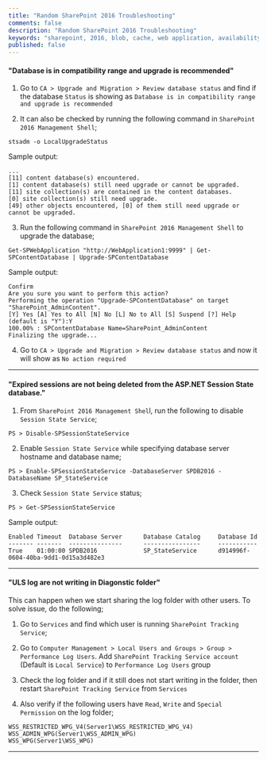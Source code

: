 ```yaml
---
title: "Random SharePoint 2016 Troubleshooting"
comments: false
description: "Random SharePoint 2016 Troubleshooting"
keywords: "sharepoint, 2016, blob, cache, web application, availability, monitor, start, stop, distributed cache, os, version, architecture, hostname, domain, cname, processors, ram, disks, ip address, licensing status, uac, firewall, snmp, rdp scan, administrators, users, disk, spacec, smtp"
published: false
---
```

#### "Database is in compatibility range and upgrade is recommended"

1. Go to `CA > Upgrade and Migration > Review database status` and find if the database `Status` is showing as `Database is in compatibility range and upgrade is recommended`

2. It can also be checked by running the following command in `SharePoint 2016 Management Shell`;
```
stsadm -o LocalUpgradeStatus
```
Sample output:
```
...
[11] content database(s) encountered.
[1] content database(s) still need upgrade or cannot be upgraded.
[11] site collection(s) are contained in the content databases.
[0] site collection(s) still need upgrade.
[49] other objects encountered, [0] of them still need upgrade or cannot be upgraded.
```

3. Run the following command in `SharePoint 2016 Management Shell` to upgrade the database;
```
Get-SPWebApplication "http://WebApplication1:9999" | Get-SPContentDatabase | Upgrade-SPContentDatabase
```
Sample output:
```
Confirm
Are you sure you want to perform this action?
Performing the operation "Upgrade-SPContentDatabase" on target
"SharePoint_AdminContent".
[Y] Yes [A] Yes to All [N] No [L] No to All [S] Suspend [?] Help (default is "Y"):Y
100.00% : SPContentDatabase Name=SharePoint_AdminContent
Finalizing the upgrade...
```

4. Go to `CA > Upgrade and Migration > Review database status` and now it will show as `No action required`

---

#### "Expired sessions are not being deleted from the ASP.NET Session State database."

1. From `SharePoint 2016 Management Shel`l, run the following to disable `Session State Service`;
```
PS > Disable-SPSessionStateService
```

2. Enable `Session State Service` while specifying database server hostname and database name;
```
PS > Enable-SPSessionStateService -DatabaseServer SPDB2016 -DatabaseName SP_StateService
```

3. Check `Session State Service` status;
```
PS > Get-SPSessionStateService
```
Sample output:
```
Enabled Timeout  Database Server      Database Catalog     Database Id
------- -------  ---------------      ----------------     -----------
True    01:00:00 SPDB2016             SP_StateService      d914996f-0604-40ba-9dd1-0d15a3d482e3
```

---

#### "ULS log are not writing in Diagonstic folder"

This can happen when we start sharing the log folder with other users. To solve issue, do the following;
1. Go to `Services` and find which user is running `SharePoint Tracking Service`;

2. Go to `Computer Management > Local Users and Groups > Group > Performance Log Users`. Add `SharePoint Tracking Service account` (Default is `Local Service`) to `Performance Log Users` group  

3. Check the log folder and if it still does not start writing in the folder, then restart `SharePoint Tracking Service` from `Services`

4. Also verify if the following users have `Read`, `Write` and `Special Permission` on the log folder;  
```
WSS_RESTRICTED_WPG_V4(Server1\WSS_RESTRICTED_WPG_V4)
WSS_ADMIN_WPG(Server1\WSS_ADMIN_WPG)
WSS_WPG(Server1\WSS_WPG)
```

---
